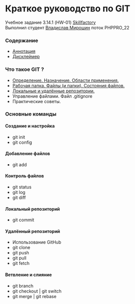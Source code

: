 # Краткое руководство по GIT
Учебное задание 3.14.1 (HW-01) [Skillfactory](https://skillfactory.ru/)  
Выполнил студент [Владислав Мирошин](https://github.com/Vlad-Miroshin) поток PHPPRO_22 

### Содержание

- [Аннотация](./partials/annotation.md)
- [Дисклеймер](./partials/disclaimer.md)

### Что такое GIT ?

- [Определение. Назначение. Области применения.](./partials/intro.md)
- [Рабочая папка. Файлы (и папки). Состояния файлов.](./partials/intro_workfolder.md)
- [Локальные и удалённые репозитории.](./partials/intro_repo.md)
- Управление файлами. Файл .gitignore
- Практические советы.

### Основные команды

#### Создание и настройка

- git init
- git config

#### Добавление файлов

- git add

#### Контроль файлов

- git status
- git log
- git diff

#### Локальный репозиторий

- git commit

#### Удалённый репозиторий

- Использование GitHub
- git clone
- git push
- git pull
- git fetch

#### Ветвление и слияние

- git branch
- git checkout | git switch
- git merge | git rebase
